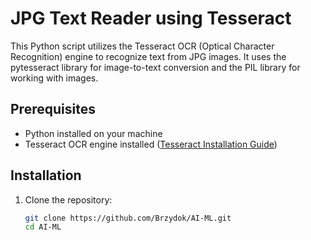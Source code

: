 # JPG Text Reader using Tesseract

This Python script utilizes the Tesseract OCR (Optical Character Recognition) engine to recognize text from JPG images. It uses the pytesseract library for image-to-text conversion and the PIL library for working with images.

## Prerequisites

- Python installed on your machine
- Tesseract OCR engine installed ([Tesseract Installation Guide](https://github.com/tesseract-ocr/tesseract))

## Installation

1. Clone the repository:

   ```bash
   git clone https://github.com/Brzydok/AI-ML.git
   cd AI-ML